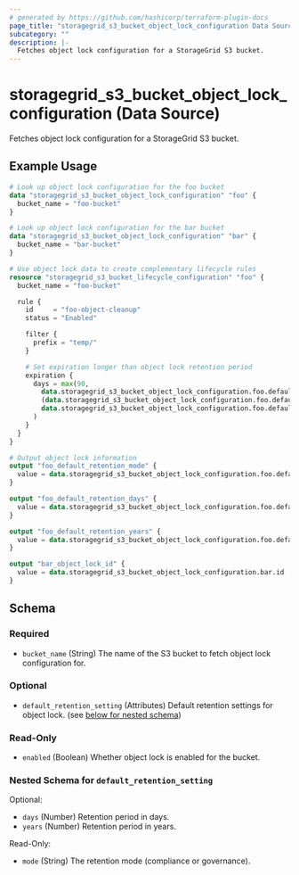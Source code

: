 ```yaml
---
# generated by https://github.com/hashicorp/terraform-plugin-docs
page_title: "storagegrid_s3_bucket_object_lock_configuration Data Source - storagegrid"
subcategory: ""
description: |-
  Fetches object lock configuration for a StorageGrid S3 bucket.
---
```


# storagegrid_s3_bucket_object_lock_configuration (Data Source)

Fetches object lock configuration for a StorageGrid S3 bucket.

## Example Usage

```terraform
# Look up object lock configuration for the foo bucket
data "storagegrid_s3_bucket_object_lock_configuration" "foo" {
  bucket_name = "foo-bucket"
}

# Look up object lock configuration for the bar bucket
data "storagegrid_s3_bucket_object_lock_configuration" "bar" {
  bucket_name = "bar-bucket"
}

# Use object lock data to create complementary lifecycle rules
resource "storagegrid_s3_bucket_lifecycle_configuration" "foo" {
  bucket_name = "foo-bucket"

  rule {
    id     = "foo-object-cleanup"
    status = "Enabled"

    filter {
      prefix = "temp/"
    }

    # Set expiration longer than object lock retention period
    expiration {
      days = max(90,
        data.storagegrid_s3_bucket_object_lock_configuration.foo.default_retention_setting != null ?
        (data.storagegrid_s3_bucket_object_lock_configuration.foo.default_retention_setting.days > 0 ?
        data.storagegrid_s3_bucket_object_lock_configuration.foo.default_retention_setting.days + 30 : 90) : 90
      )
    }
  }
}

# Output object lock information
output "foo_default_retention_mode" {
  value = data.storagegrid_s3_bucket_object_lock_configuration.foo.default_retention_setting != null ? data.storagegrid_s3_bucket_object_lock_configuration.foo.default_retention_setting.mode : null
}

output "foo_default_retention_days" {
  value = data.storagegrid_s3_bucket_object_lock_configuration.foo.default_retention_setting != null ? data.storagegrid_s3_bucket_object_lock_configuration.foo.default_retention_setting.days : null
}

output "foo_default_retention_years" {
  value = data.storagegrid_s3_bucket_object_lock_configuration.foo.default_retention_setting != null ? data.storagegrid_s3_bucket_object_lock_configuration.foo.default_retention_setting.years : null
}

output "bar_object_lock_id" {
  value = data.storagegrid_s3_bucket_object_lock_configuration.bar.id
}
```

<!-- schema generated by tfplugindocs -->
## Schema

### Required

- `bucket_name` (String) The name of the S3 bucket to fetch object lock configuration for.

### Optional

- `default_retention_setting` (Attributes) Default retention settings for object lock. (see [below for nested schema](#nestedatt--default_retention_setting))

### Read-Only

- `enabled` (Boolean) Whether object lock is enabled for the bucket.

<a id="nestedatt--default_retention_setting"></a>
### Nested Schema for `default_retention_setting`

Optional:

- `days` (Number) Retention period in days.
- `years` (Number) Retention period in years.

Read-Only:

- `mode` (String) The retention mode (compliance or governance).
